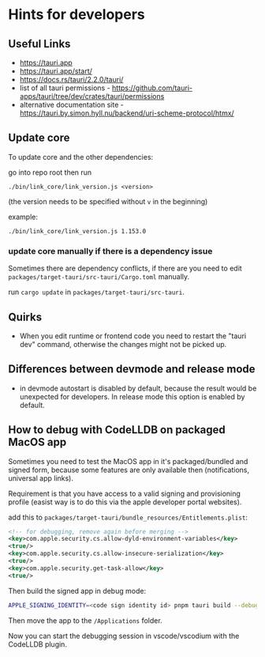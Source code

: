 # Hints for developers

## Useful Links

- https://tauri.app
- https://tauri.app/start/
- https://docs.rs/tauri/2.2.0/tauri/
- list of all tauri permissions - https://github.com/tauri-apps/tauri/tree/dev/crates/tauri/permissions
- alternative documentation site - https://tauri.by.simon.hyll.nu/backend/uri-scheme-protocol/htmx/

## Update core

To update core and the other dependencies:

go into repo root then run

```
./bin/link_core/link_version.js <version>
```

(the version needs to be specified without `v` in the beginning)

example:

```
./bin/link_core/link_version.js 1.153.0
```

### update core manually if there is a dependency issue

Sometimes there are dependency conflicts, if there are you need to edit `packages/target-tauri/src-tauri/Cargo.toml` manually.

run `cargo update` in `packages/target-tauri/src-tauri`.

## Quirks

- When you edit runtime or frontend code you need to restart the "tauri dev" command, otherwise the changes might not be picked up.

## Differences between devmode and release mode

- in devmode autostart is disabled by default, because the result would be unexpected for developers. In release mode this option is enabled by default.

## How to debug with CodeLLDB on packaged MacOS app

Sometimes you need to test the MacOS app in it's packaged/bundled and signed form,
because some features are only available then (notifications, universal app links).

Requirement is that you have access to a valid signing and provisioning profile (easist way is to do this via the apple developer portal websites).

add this to `packages/target-tauri/bundle_resources/Entitlements.plist`:

```xml
<!-- for debugging, remove again before merging -->
<key>com.apple.security.cs.allow-dyld-environment-variables</key>
<true/>
<key>com.apple.security.cs.allow-insecure-serialization</key>
<true/>
<key>com.apple.security.get-task-allow</key>
<true/>
```

Then build the signed app in debug mode:

```sh
APPLE_SIGNING_IDENTITY=<code sign identity id> pnpm tauri build --debug
```

Then move the app to the `/Applications` folder.

Now you can start the debugging session in vscode/vscodium with the CodeLLDB plugin.
